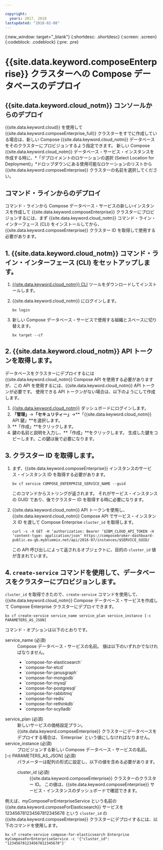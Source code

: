 ```yaml
---

copyright:
  years: 2017, 2018
lastupdated: "2018-02-08"
---
```


{:new_window: target="_blank"}
{:shortdesc: .shortdesc}
{:screen: .screen}
{:codeblock: .codeblock}
{:pre: .pre}

# {{site.data.keyword.composeEnterprise}} クラスターへの Compose データベースのデプロイ

## {{site.data.keyword.cloud_notm}} コンソールからのデプロイ

{{site.data.keyword.cloud}} を使用して {{site.data.keyword.composeEnterprise_full}} クラスターをすでに作成している場合は、新しい Compose {{site.data.keyword.cloud_notm}} データベースをそのクラスターにプロビジョンするよう指定できます。 新しい Compose {{site.data.keyword.cloud_notm}} データベース・サービス・インスタンスを作成する時に、*「デプロイメントのロケーションの選択 (Select Location for Deployment)」*ドロップダウンにある使用可能なロケーションのリストから {{site.data.keyword.composeEnterprise}} クラスターの名前を選択してください。

## コマンド・ラインからのデプロイ

コマンド・ラインから Compose データベース・サービスの新しいインスタンスを作成して {{site.data.keyword.composeEnterprise}} クラスターにプロビジョンするには、まず {{site.data.keyword.cloud_notm}} コマンド・ライン・インターフェース (CLI) をインストールしてから、{{site.data.keyword.composeEnterprise}} クラスター ID を取得して使用する必要があります。

## 1. {{site.data.keyword.cloud_notm}} コマンド・ライン・インターフェース (CLI) をセットアップします。 

1. [{{site.data.keyword.cloud_notm}} CLI](https://console.bluemix.net/docs/cli/reference/bluemix_cli/download_cli.html) ツールをダウンロードしてインストールします。
2. {{site.data.keyword.cloud_notm}} にログインします。

    ```
    bx login
    ```

3. 新しい Compose データベース・サービスで使用する組織とスペースに切り替えます。

    ```
    bx target --cf
    ```

## 2. {{site.data.keyword.cloud_notm}} API トークンを取得します。

データベースをクラスターにデプロイするには {{site.data.keyword.cloud_notm}} Compose API を使用する必要がありますが、この API を使用するには、{{site.data.keyword.cloud_notm}} API トークンが必要です。 使用できる API トークンがない場合は、以下のようにして作成します。

1. [{{site.data.keyword.cloud_notm}}](console.{DomainName}.bluemix.net) ダッシュボードにログインします。
2. **「管理」**->**「セキュリティー」**->**「{{site.data.keyword.cloud_notm}} API 鍵」**を選択します。
3. **「作成」**をクリックします。
4. 鍵の名前と説明を入力し、**「作成」**をクリックします。 生成した鍵をコピーします。この鍵は後で必要になります。

## 3. クラスター ID を取得します。

1. まず、{{site.data.keyword.composeEnterprise}} インスタンスのサービス・インスタンス ID を取得する必要があります。

    ```
    bx cf service COMPOSE_ENTERPRISE_SERVICE_NAME --guid
    ```

    このコマンドからストリングが返されます。 それがサービス・インスタンスの GUID であり、後でクラスター ID を取得する時に必要になります。

2. {{site.data.keyword.cloud_notm}} API トークンを使用し、{{site.data.keyword.cloud_notm}} Compose API でサービス・インスタンス ID を渡して Compose Enterprise `cluster_id` を取得します。

    ```
    curl -s -X GET -H ‘authorization: Bearer ’$IBM_CLOUD_API_TOKEN -H ‘content-type: application/json’ https://composebroker-dashboard-public.eu-gb.mybluemix.net/api/2016-07/instances/$SERVICE_GUID/
    ```

    この API 呼び出しによって返されるオブジェクトに、目的の `cluster_id` 値が含まれています。

## 4. `create-service` コマンドを使用して、データベースをクラスターにプロビジョンします。

`cluster_id` を取得できたので、`create-service` コマンドを使用して、{{site.data.keyword.cloud_notm}} Compose データベース・サービスを作成して Compose Enterprise クラスターにデプロイできます。


```
bx cf create-service service_name service_plan service_instance [-c PARAMETERS_AS_JSON]
```

コマンド・オプションは以下のとおりです。

<dl>
<dt>service_name (必須)</dt>
<dd>
Compose データベース・サービスの名前。 値は以下のいずれかでなければなりません。 
    <ul>
        <li>`compose-for-elasticsearch`</li>
        <li>`compose-for-etcd`</li>
        <li>`compose-for-janusgraph`</li>
        <li>`compose-for-mongodb`</li>
        <li>`compose-for-mysql`</li>
        <li>`compose-for-postgresql`</li>
        <li>`compose-for-rabbitmq`</li>
        <li>`compose-for-redis`</li>
        <li>`compose-for-rethinkdb`</li>
        <li>`compose-for-scylladb`</li>
    </ul>
</dd>
<dt>service_plan (必須)</dt>
<dd>
新しいサービスの価格設定プラン。 {{site.data.keyword.composeEnterprise}} クラスターにデータベースをデプロイする場合は、`Enterprise` という値にしなければなりません。
</dd>
<dt>service_instance (必須)</dt>
<dd>
プロビジョンする新しい Compose データベース・サービスの名前。
</dd>
<dt>[-c PARAMETERS_AS_JSON] (必須)</dt>
<dd>
パラメーターは配列の形式に設定し、以下の値を含める必要があります。
    <dl>
    <dt>cluster_id (必須)</dt>
    <dd>{{site.data.keyword.composeEnterprise}} クラスターのクラスター ID。 この値は、{{site.data.keyword.composeEnterprise}} サービス・インスタンスのダッシュボードで確認できます。
    </dd>
    </dl>
</dd>
</dl>

例えば、myComposeForEnterpriseService という名前の {{site.data.keyword.composeForElasticsearch}} サービスを 123456781234567812345678 という `cluster_id` の {{site.data.keyword.composeEnterprise}} クラスターにデプロイするには、以下のコマンドを使用します。

```
bx cf create-service compose-for-elasticsearch Enterprise myComposeForEnterpriseService -c '{"cluster_id": "123456781234567812345678"}'
```
